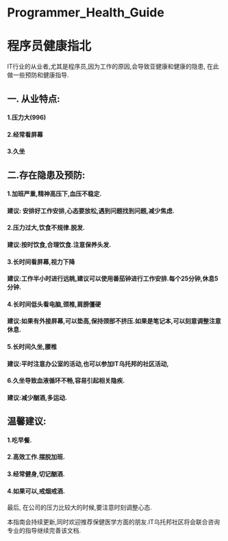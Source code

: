 # Programmer_Health_Guide
# 程序员健康指北
IT行业的从业者,尤其是程序员,因为工作的原因,会导致亚健康和健康的隐患,
在此做一些预防和健康指导.

##  一. 从业特点:
#### 1.压力大(996)
#### 2.经常看屏幕
#### 3.久坐

## 二.存在隐患及预防:
#### 1.加班严重,精神高压下,血压不稳定.
####   建议: 安排好工作安排,心态要放松,遇到问题找到问题,减少焦虑.
#### 2.压力过大,饮食不规律.脱发.
####   建议:按时饮食,合理饮食.注意保养头发.
#### 3.长时间看屏幕,视力下降
####   建议:工作半小时进行远眺,建议可以使用番茄钟进行工作安排.每个25分钟,休息5分钟.
#### 4.长时间低头看电脑,颈椎,肩膀僵硬
####   建议:如果有外接屏幕,可以垫高,保持颈部不挤压.如果是笔记本,可以刻意调整注意休息.
#### 5.长时间久坐,腰椎
####   建议:平时注意办公室的活动,也可以参加IT乌托邦的社区活动,
#### 6.久坐导致血液循环不畅,容易引起相关隐疾.
####   建议:减少酗酒,多运动.

## 温馨建议: 
#### 1.吃早餐.
#### 2.高效工作.摆脱加班.
#### 3.经常健身,切记酗酒.
#### 4.如果可以,戒烟戒酒.

最后, 在公司的压力比较大的时候,要注意时刻调整心态.

本指南会持续更新,同时欢迎推荐保健医学方面的朋友.IT乌托邦社区将会联合咨询专业的指导继续完善该文档.


